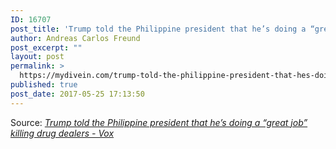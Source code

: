 ```yaml
---
ID: 16707
post_title: 'Trump told the Philippine president that he’s doing a “great job” killing drug dealers &#8211; Vox'
author: Andreas Carlos Freund
post_excerpt: ""
layout: post
permalink: >
  https://mydivein.com/trump-told-the-philippine-president-that-hes-doing-a-great-job-killing-drug-dealers-vox/
published: true
post_date: 2017-05-25 17:13:50
---
```

Source: <em><a href="https://www.vox.com/world/2017/5/24/15684656/trump-philippines-duterte-drugs">Trump told the Philippine president that he’s doing a “great job” killing drug dealers - Vox</a></em>